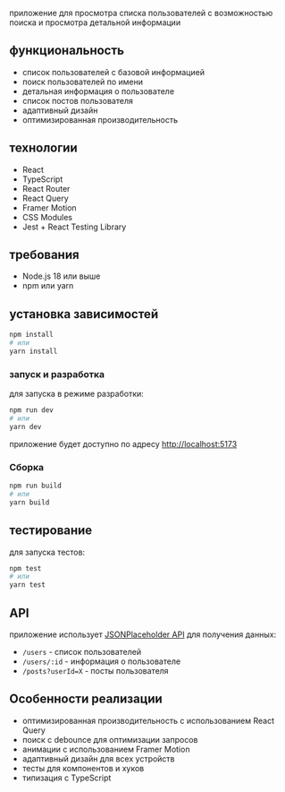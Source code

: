 приложение для просмотра списка пользователей с возможностью поиска и просмотра детальной информации

## функциональность

- список пользователей с базовой информацией
- поиск пользователей по имени
- детальная информация о пользователе
- список постов пользователя
- адаптивный дизайн
- оптимизированная производительность

## технологии

- React
- TypeScript
- React Router
- React Query
- Framer Motion
- CSS Modules
- Jest + React Testing Library

## требования

- Node.js 18 или выше
- npm или yarn

## установка зависимостей

```bash
npm install
# или
yarn install
```

### запуск и разработка

для запуска в режиме разработки:

```bash
npm run dev
# или
yarn dev
```

приложение будет доступно по адресу [http://localhost:5173](http://localhost:5173)

### Сборка
```bash
npm run build
# или
yarn build
```

## тестирование

для запуска тестов:

```bash
npm test
# или
yarn test
```

## API

приложение использует [JSONPlaceholder API](https://jsonplaceholder.typicode.com/) для получения данных:

- `/users` - список пользователей
- `/users/:id` - информация о пользователе
- `/posts?userId=X` - посты пользователя

## Особенности реализации

- оптимизированная производительность с использованием React Query
- поиск с debounce для оптимизации запросов
- анимации с использованием Framer Motion
- адаптивный дизайн для всех устройств
- тесты для компонентов и хуков
- типизация с TypeScript
